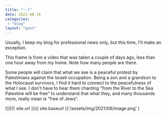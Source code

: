```yaml
---
title: ":-("
date: 2021-08-16
categories: 
 - "blog"
layout: "post"
---
```


Usually, I keep my blog for professional news only, but this time, I'll make an exception. 

This frame is from a video that was taken a couple of days ago, less than one hour away from my home. Note how many people are there. 

Some people will claim that what we see is a peaceful protest by Palestinians against the Israeli occupation. Being a son and a grandson to the Holocaust survivors, I find it hard to connect to the peacefulness of what I see. I don't have to hear them chanting "from the River to the Sea Palestine will be free" to understand that what they, and many thousands more, really mean is "free of Jews".

![]({{ site.url }}{{ site.baseurl }}'/assets/img/2021/08/image.png' )
